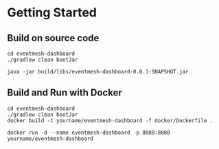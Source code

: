 # Getting Started

## Build on source code

```
cd eventmesh-dashboard
./gradlew clean bootJar
```

```
java -jar build/libs/eventmesh-dashboard-0.0.1-SNAPSHOT.jar
```

## Build and Run with Docker

```
cd eventmesh-dashboard
./gradlew clean bootJar
docker build -t yourname/eventmesh-dashboard -f docker/Dockerfile .
```

```
docker run -d --name eventmesh-dashboard -p 8080:8080 yourname/eventmesh-dashboard
```